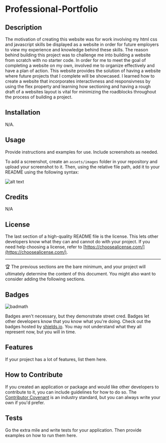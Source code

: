 # Professional-Portfolio

## Description 
The motivation of creating this website was for work involving my html css and javascript skills be displayed as a website in order for future employers to view my experience and knowledge behind these skills. The reason behind building this project was to challenge me into building a website from scratch with no starter code. In order for me to meet the goal of completing a website on my own, involved me to organize effectively and have a plan of action. This website provides the solution of having a website where future projects that I complete will be showcased. I learned how to create a website that incorporates interactivness and responsivness by using the flex property and learning how sectioning and having a rough draft of a websites layout is vital for minimizing the roadblocks throughout the process of building a project.



## Installation

N/A.

## Usage

Provide instructions and examples for use. Include screenshots as needed.

To add a screenshot, create an `assets/images` folder in your repository and upload your screenshot to it. Then, using the relative file path, add it to your README using the following syntax:

![alt text](assets/images/screenshot.png)

## Credits
N/A
## License

The last section of a high-quality README file is the license. This lets other developers know what they can and cannot do with your project. If you need help choosing a license, refer to [https://choosealicense.com/](https://choosealicense.com/).

---

🏆 The previous sections are the bare minimum, and your project will ultimately determine the content of this document. You might also want to consider adding the following sections.

## Badges

![badmath](https://img.shields.io/github/languages/top/nielsenjared/badmath)

Badges aren't necessary, but they demonstrate street cred. Badges let other developers know that you know what you're doing. Check out the badges hosted by [shields.io](https://shields.io/). You may not understand what they all represent now, but you will in time.

## Features

If your project has a lot of features, list them here.

## How to Contribute

If you created an application or package and would like other developers to contribute to it, you can include guidelines for how to do so. The [Contributor Covenant](https://www.contributor-covenant.org/) is an industry standard, but you can always write your own if you'd prefer.

## Tests

Go the extra mile and write tests for your application. Then provide examples on how to run them here.
